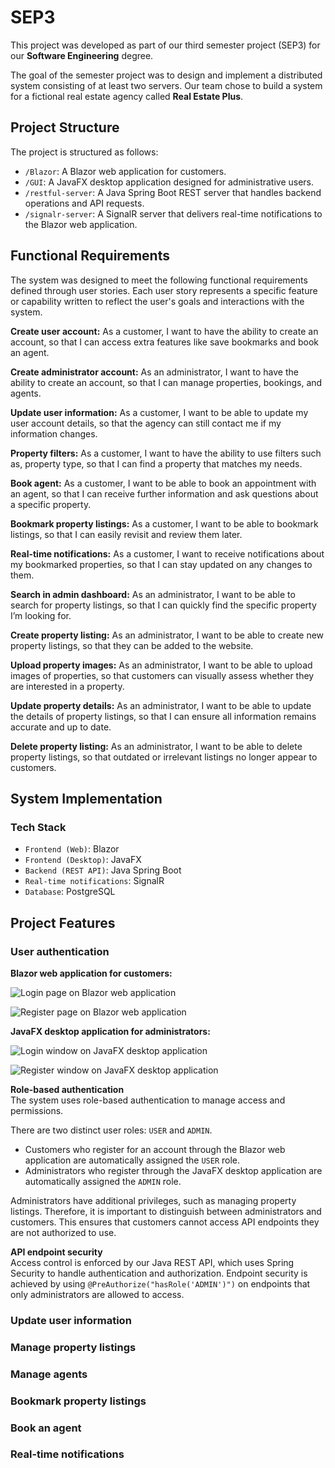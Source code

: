 # SEP3

This project was developed as part of our third semester project (SEP3) for our **Software Engineering** degree.

The goal of the semester project was to design and implement a distributed system consisting of at least two servers. Our team chose to build a system for a fictional real estate agency called **Real Estate Plus**.

## Project Structure

The project is structured as follows:

- `/Blazor`: A Blazor web application for customers.
- `/GUI`: A JavaFX desktop application designed for administrative users.
- `/restful-server`: A Java Spring Boot REST server that handles backend operations and API requests.
- `/signalr-server`: A SignalR server that delivers real-time notifications to the Blazor web application.

## Functional Requirements

The system was designed to meet the following functional requirements defined through user stories. Each user story represents a specific feature or capability written to reflect the user's goals and interactions with the system.

**Create user account:** As a customer, I want to have the ability to create an account, so that I can access extra features like save bookmarks and book an agent.

**Create administrator account:** As an administrator, I want to have the ability to create an account, so that I can manage properties, bookings, and agents.

**Update user information:** As a customer, I want to be able to update my user account details, so that the agency can still contact me if my information changes.

**Property filters:** As a customer, I want to have the ability to use filters such as, property type, so that I can find a property that matches my needs.

**Book agent:** As a customer, I want to be able to book an appointment with an agent, so that I can receive further information and ask questions about a specific property.

**Bookmark property listings:** As a customer, I want to be able to bookmark listings, so that I can easily revisit and review them later.

**Real-time notifications:** As a customer, I want to receive notifications about my bookmarked properties, so that I can stay updated on any changes to them.

**Search in admin dashboard:** As an administrator, I want to be able to search for property listings, so that I can quickly find the specific property I’m looking for.

**Create property listing:** As an administrator, I want to be able to create new property listings, so that they can be added to the website.

**Upload property images:** As an administrator, I want to be able to upload images of properties, so that customers can visually assess whether they are interested in a property.

**Update property details:** As an administrator, I want to be able to update the details of property listings, so that I can ensure all information remains accurate and up to date.

**Delete property listing:** As an administrator, I want to be able to delete property listings, so that outdated or irrelevant listings no longer appear to customers.

## System Implementation

### Tech Stack

- `Frontend (Web)`: Blazor
- `Frontend (Desktop)`: JavaFX
- `Backend (REST API)`: Java Spring Boot
- `Real-time notifications`: SignalR
- `Database`: PostgreSQL

## Project Features

### User authentication

**Blazor web application for customers:**

![Login page on Blazor web application](.github/Blazor_Login.jpeg)

![Register page on Blazor web application](.github/Blazor_Register.jpeg)

**JavaFX desktop application for administrators:**

![Login window on JavaFX desktop application](.github/JavaFX_Login.png)

![Register window on JavaFX desktop application](.github/JavaFX_Register.png)

**Role-based authentication**\
The system uses role-based authentication to manage access and permissions.

There are two distinct user roles: `USER` and `ADMIN`.

- Customers who register for an account through the Blazor web application are automatically assigned the `USER` role.
- Administrators who register through the JavaFX desktop application are automatically assigned the `ADMIN` role.

Administrators have additional privileges, such as managing property listings. Therefore, it is important to distinguish between administrators and customers. This ensures that customers cannot access API endpoints they are not authorized to use.

**API endpoint security**\
Access control is enforced by our Java REST API, which uses Spring Security to handle authentication and authorization.
Endpoint security is achieved by using `@PreAuthorize("hasRole('ADMIN')")` on endpoints that only administrators are allowed to access.

### Update user information

### Manage property listings

### Manage agents

### Bookmark property listings

### Book an agent

### Real-time notifications
